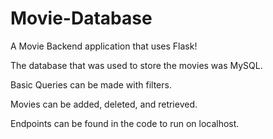 # Movie-Database

A Movie Backend application that uses Flask!

The database that was used to store the movies was MySQL. 

Basic Queries can be made with filters. 

Movies can be added, deleted, and retrieved. 

Endpoints can be found in the code to run on localhost. 
